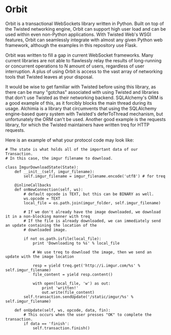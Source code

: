 # Orbit

Orbit is a transactional WebSockets library written in Python. Built on top of the Twisted networking engine, Orbit can support high user load and can be used within even non-Python applications. With Twisted Web's WSGI features, Orbit can seamlessly integrate with almost any given Python web framework, although the examples in this repository use Flask.

Orbit was written to fill a gap in current WebSocket frameworks. Many current libraries are not able to flawlessly relay the results of long-running or concurrent operations to N amount of users, regardless of user interruption. A plus of using Orbit is access to the vast array of networking tools that Twisted leaves at your disposal.  
  
It would be wise to get familiar with Twisted before using this library, as there can be many "gotchas" associated with using Twisted and libraries that don't use Twisted as their networking backend. SQLAlchemy's ORM is a good example of this, as it forcibly blocks the main thread during its usage. Alchimia is a library that circumvents that using the SQLAlchemy engine-based query system with Twisted's deferToThread mechanism, but unfortunately the ORM can't be used. Another good example is the requests library, for which the Twisted maintainers have written treq for HTTP requests.  
  
  
Here is an example of what your protocol code may look like:

    # The state is what holds all of the important data of our Transaction.
    # In this case, the imgur filename to download.

    class ImgurDownloadState(State):
    	def __init__(self, imgur_filename):
    		self.imgur_filename = imgur_filename.encode('utf8') # for treq
    
    	@inlineCallbacks
    	def onNewConnection(self, ws):
    	    # default opcode is TEXT, but this can be BINARY as well.
    		ws.opcode = TEXT
    		local_file = os.path.join(imgur_folder, self.imgur_filename)

    		# If we don't already have the image downloaded, we download it in a non-blocking manner with treq
    		# If the file is already downloaded, we can immediately send an update containing the location of the
    		# downloaded image.

    		if not os.path.isfile(local_file):
    			print 'Downloading to %s' % local_file

    			# We use treq to download the image, then we send an update with the image location

    			resp = yield treq.get('http://i.imgur.com/%s' % self.imgur_filename)
    			file_content = yield resp.content()

    			with open(local_file, 'w') as out:
    				print 'written!'
    				out.write(file_content)
    		self.transaction.sendUpdate('/static/imgur/%s' % self.imgur_filename)
    
    	def onUpdate(self, ws, opcode, data, fin):
    		# This occurs when the user presses "OK" to complete the transaction.
    		if data == 'finish':
    			self.transaction.finish()